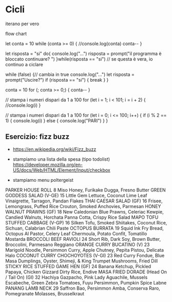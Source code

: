 # Cicli

iterano per vero

flow chart

let conta = 10
while (conta >= 0) {
    //console.log(conta)
    conta--
}

let risposta = "si"
do{
    console.log("...")
    risposta = prompt("il programma è bloccato continuare? ")
}while(risposta == "si") // se questa è vera, io continuo a ciclare

while (false) {// cambia in true
    console.log("...")
    let risposta = prompt("Uscire?")
    if (risposta == "si") {
        break
    }
}

conta = 10
for (; conta >= 0;) {
    conta--
}

// stampa i numeri dispari da 1 a 100
for (let i = 1; i < 101; i = i + 2) {
    //console.log(i)
}

// stampa i numeri dispari da 1 a 100
for (let i = 0; i <= 100; i++) {
    if (i % 2 == 1) { 
        console.log(i) 
    } else {
        console.log("PARI")
    }
}


## Esercizio: fizz buzz

- https://en.wikipedia.org/wiki/Fizz_buzz



- stampiamo una lista della spesa (tipo todolist)
https://developer.mozilla.org/en-US/docs/Web/HTML/Element/Input/checkbox


- stampiamo menu poltergeist

PARKER HOUSE ROLL 8
Miso Honey, Furikake Dugga, Fresno Butter
GREEN GODDESS SALAD (V-GE) 15
Little Gem Lettuce, Coconut Lime Leaf Vinaigrette, Tarragon, Pandan Flakes
THAI CAESAR SALAD (GF) 16
Frisee, Lemongrass, Puffed Rice Crouton, Smoked Anchovies, Parmesan
HONEY WALNUT PRAWNS (GF) 18
New Caledonian Blue Prawns, Celeriac Kewpie, Candied Walnuts, Horchata Panna
Cotta, Crispy Rice Salad
MAPO TOFU STUFFED CABBAGE (V-GP) 16
Silken Tofu, Smoked Shiitakes, Coconut Rice, Sichuan, Calabrian Chili Paste
OCTOPUS BURRATA 19
Squid Ink Fry Bread, Octopus Al Pastor, Celery Leaf Chermoula, Potato Confit,
Tomatillo Mostarda
BROCCOLI BEEF RAVIOLI 24
Short Rib, Dark Soy, Brown Butter, Broccolini, Parmesano Reggiano
ORANGE CURRY BUCATINO (V) 23
Marigold Noodle, Persimmon Curry, Apple Chutney, Pepita Pistou, Delicata Halo
COCONUT CURRY CHOCHOYOTES (V-GI) 23
Red Curry Fondue, Blue Masa Dumplings, Oyster, Shimeji, & King Trumpet
Mushrooms, Fried Dill
STICKY RICE STUFFED GAME HEN (GF) 24
Banana Ketchup, Pickled Papaya, Chicken Gizzard Dirty Rice, Endive
MASA FRIED DORADE (Head On / Tail On) (GI) 32
Hachiya Gazpacho, Pink Lady Aguachile, Mussels Escabeche,
Green Zebra Tomatoes, Fuyu Persimmon, Pumpkin Spice Labne
PANANG LAMB NECK 29
Saffron Bao, Persimmon Amba, Conserva Raro, Pomegranate Molasses, Brusselkraut